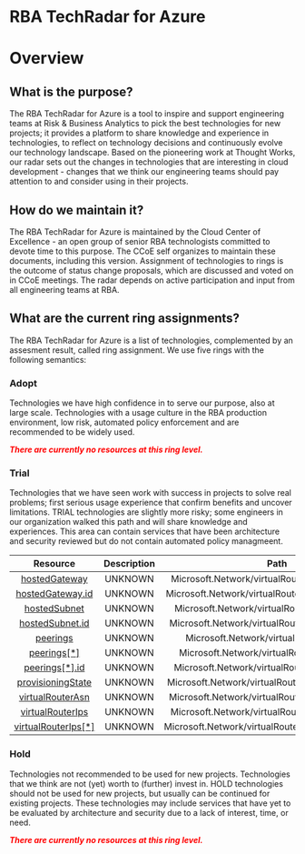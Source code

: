 
RBA TechRadar for Azure
=======================

# Overview

## What is the purpose?


The RBA TechRadar for Azure is a tool to inspire and support engineering teams at Risk & Business Analytics to pick the best technologies for new projects; it provides a platform to share knowledge and experience in technologies, to reflect on technology decisions and continuously evolve our technology landscape.  Based on the pioneering work at Thought Works, our radar sets out the changes in technologies that are interesting in cloud development - changes that we think our engineering teams should pay attention to and consider using in their projects.
## How do we maintain it?


The RBA TechRadar for Azure is maintained by the Cloud Center of Excellence - an open group of senior RBA technologists committed to devote time to this purpose.  The CCoE self organizes to maintain these documents, including this version.  Assignment of technologies to rings is the outcome of status change proposals, which are discussed and voted on in CCoE meetings.  The radar depends on active participation and input from all engineering teams at RBA.
## What are the current ring assignments?


The RBA TechRadar for Azure is a list of technologies, complemented by an assesment result, called ring assignment.  We use five rings with the following semantics:
### Adopt


Technologies we have high confidence in to serve our purpose, also at large scale.  Technologies with a usage culture in the RBA production environment, low risk, automated policy enforcement and are recommended to be widely used.  
  
***<font color="red"> There are currently no resources at this ring level. </font>***
### Trial


Technologies that we have seen work with success in projects to solve real problems;  first serious usage experience that confirm benefits and uncover limitations.  TRIAL technologies are slightly more risky; some engineers in our organization walked this path and will share knowledge and experiences.  This area can contain services that have been architecture and security reviewed but do not contain automated policy managmeent.  

|Resource|Description|Path|Status|
| :---: | :---: | :---: | :---: |
|[hostedGateway](https://github.com/openrba/python-azure-techradar/Microsoft.Network/virtualRouters/hostedGateway/README.md)|UNKNOWN|Microsoft.Network/virtualRouters/hostedGateway|TRIAL|
|[hostedGateway.id](https://github.com/openrba/python-azure-techradar/Microsoft.Network/virtualRouters/hostedGateway.id/README.md)|UNKNOWN|Microsoft.Network/virtualRouters/hostedGateway.id|TRIAL|
|[hostedSubnet](https://github.com/openrba/python-azure-techradar/Microsoft.Network/virtualRouters/hostedSubnet/README.md)|UNKNOWN|Microsoft.Network/virtualRouters/hostedSubnet|TRIAL|
|[hostedSubnet.id](https://github.com/openrba/python-azure-techradar/Microsoft.Network/virtualRouters/hostedSubnet.id/README.md)|UNKNOWN|Microsoft.Network/virtualRouters/hostedSubnet.id|TRIAL|
|[peerings](https://github.com/openrba/python-azure-techradar/Microsoft.Network/virtualRouters/peerings/README.md)|UNKNOWN|Microsoft.Network/virtualRouters/peerings|TRIAL|
|[peerings[*]](https://github.com/openrba/python-azure-techradar/Microsoft.Network/virtualRouters/peerings[*]/README.md)|UNKNOWN|Microsoft.Network/virtualRouters/peerings[*]|TRIAL|
|[peerings[*].id](https://github.com/openrba/python-azure-techradar/Microsoft.Network/virtualRouters/peerings[*].id/README.md)|UNKNOWN|Microsoft.Network/virtualRouters/peerings[*].id|TRIAL|
|[provisioningState](https://github.com/openrba/python-azure-techradar/Microsoft.Network/virtualRouters/provisioningState/README.md)|UNKNOWN|Microsoft.Network/virtualRouters/provisioningState|TRIAL|
|[virtualRouterAsn](https://github.com/openrba/python-azure-techradar/Microsoft.Network/virtualRouters/virtualRouterAsn/README.md)|UNKNOWN|Microsoft.Network/virtualRouters/virtualRouterAsn|TRIAL|
|[virtualRouterIps](https://github.com/openrba/python-azure-techradar/Microsoft.Network/virtualRouters/virtualRouterIps/README.md)|UNKNOWN|Microsoft.Network/virtualRouters/virtualRouterIps|TRIAL|
|[virtualRouterIps[*]](https://github.com/openrba/python-azure-techradar/Microsoft.Network/virtualRouters/virtualRouterIps[*]/README.md)|UNKNOWN|Microsoft.Network/virtualRouters/virtualRouterIps[*]|TRIAL|

### Hold


Technologies not recommended to be used for new projects. Technologies that we think are not (yet) worth to (further) invest in.  HOLD technologies should not be used for new projects, but usually can be continued for existing projects.  These technologies may include services that have yet to be evaluated by architecture and security due to a lack of interest, time, or need.  
  
***<font color="red"> There are currently no resources at this ring level. </font>***